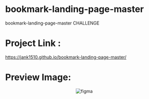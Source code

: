 # bookmark-landing-page-master
bookmark-landing-page-master CHALLENGE

# Project Link :
https://jank1510.github.io/bookmark-landing-page-master/


# Preview Image:
<p align='center'> 
  
  <img src="https://res.cloudinary.com/dz209s6jk/image/upload/q_auto,w_900/Screenshots/uyaqk6plghg5hcfqcj4r" alt="figma"/>

</p>

